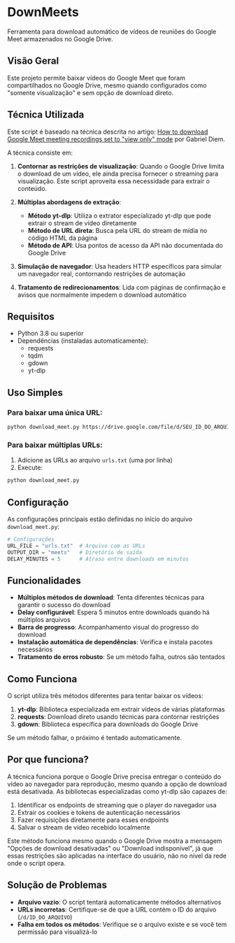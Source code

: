 # DownMeets

Ferramenta para download automático de vídeos de reuniões do Google Meet armazenados no Google Drive.

## Visão Geral

Este projeto permite baixar vídeos do Google Meet que foram compartilhados no Google Drive, mesmo quando configurados como "somente visualização" e sem opção de download direto.

## Técnica Utilizada

Este script é baseado na técnica descrita no artigo:
[How to download Google Meet meeting recordings set to "view only" mode](https://dev.to/gabrieldiem/how-to-download-google-meet-meeting-recordings-set-to-view-only-mode-4d2a) por Gabriel Diem.

A técnica consiste em:

1. **Contornar as restrições de visualização**: Quando o Google Drive limita o download de um vídeo, ele ainda precisa fornecer o streaming para visualização. Este script aproveita essa necessidade para extrair o conteúdo.

2. **Múltiplas abordagens de extração**:
   - **Método yt-dlp**: Utiliza o extrator especializado yt-dlp que pode extrair o stream de vídeo diretamente
   - **Método de URL direta**: Busca pela URL do stream de mídia no código HTML da página
   - **Método de API**: Usa pontos de acesso da API não documentada do Google Drive

3. **Simulação de navegador**: Usa headers HTTP específicos para simular um navegador real, contornando restrições de automação

4. **Tratamento de redirecionamentos**: Lida com páginas de confirmação e avisos que normalmente impedem o download automático

## Requisitos

- Python 3.8 ou superior
- Dependências (instaladas automaticamente):
  - requests
  - tqdm
  - gdown
  - yt-dlp

## Uso Simples

### Para baixar uma única URL:

```bash
python download_meet.py https://drive.google.com/file/d/SEU_ID_DO_ARQUIVO/view
```

### Para baixar múltiplas URLs:

1. Adicione as URLs ao arquivo `urls.txt` (uma por linha)
2. Execute:

```bash
python download_meet.py
```

## Configuração

As configurações principais estão definidas no início do arquivo `download_meet.py`:

```python
# Configurações
URL_FILE = "urls.txt"  # Arquivo com as URLs
OUTPUT_DIR = "meets"   # Diretório de saída
DELAY_MINUTES = 5      # Atraso entre downloads em minutos
```

## Funcionalidades

- **Múltiplos métodos de download**: Tenta diferentes técnicas para garantir o sucesso do download
- **Delay configurável**: Espera 5 minutos entre downloads quando há múltiplos arquivos
- **Barra de progresso**: Acompanhamento visual do progresso do download
- **Instalação automática de dependências**: Verifica e instala pacotes necessários
- **Tratamento de erros robusto**: Se um método falha, outros são tentados

## Como Funciona

O script utiliza três métodos diferentes para tentar baixar os vídeos:

1. **yt-dlp**: Biblioteca especializada em extrair vídeos de várias plataformas
2. **requests**: Download direto usando técnicas para contornar restrições
3. **gdown**: Biblioteca específica para downloads do Google Drive

Se um método falhar, o próximo é tentado automaticamente.

## Por que funciona?

A técnica funciona porque o Google Drive precisa entregar o conteúdo do vídeo ao navegador para reprodução, mesmo quando a opção de download está desativada. As bibliotecas especializadas como yt-dlp são capazes de:

1. Identificar os endpoints de streaming que o player do navegador usa
2. Extrair os cookies e tokens de autenticação necessários
3. Fazer requisições diretamente para esses endpoints
4. Salvar o stream de vídeo recebido localmente

Este método funciona mesmo quando o Google Drive mostra a mensagem "Opções de download desativadas" ou "Download indisponível", já que essas restrições são aplicadas na interface do usuário, não no nível da rede onde o script opera.

## Solução de Problemas

- **Arquivo vazio**: O script tentará automaticamente métodos alternativos
- **URLs incorretas**: Certifique-se de que a URL contém o ID do arquivo (`/d/ID_DO_ARQUIVO`)
- **Falha em todos os métodos**: Verifique se o arquivo existe e se você tem permissão para visualizá-lo